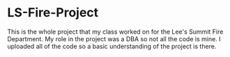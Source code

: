 # LS-Fire-Project

This is the whole project that my class worked on for the Lee's Summit Fire Department. My role in the project was a DBA so not all
the code is mine. I uploaded all of the code so a basic understanding of the project is there.
